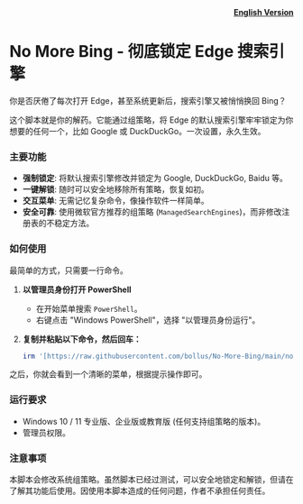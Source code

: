 <div align="right"><b><a href="#">English Version</a></b></div>

# No More Bing - 彻底锁定 Edge 搜索引擎

你是否厌倦了每次打开 Edge，甚至系统更新后，搜索引擎又被悄悄换回 Bing？

这个脚本就是你的解药。它能通过组策略，将 Edge 的默认搜索引擎牢牢锁定为你想要的任何一个，比如 Google 或 DuckDuckGo。一次设置，永久生效。

### 主要功能

* **强制锁定**: 将默认搜索引擎修改并锁定为 Google, DuckDuckGo, Baidu 等。
* **一键解锁**: 随时可以安全地移除所有策略，恢复如初。
* **交互菜单**: 无需记忆复杂命令，像操作软件一样简单。
* **安全可靠**: 使用微软官方推荐的组策略 (`ManagedSearchEngines`)，而非修改注册表的不稳定方法。

### 如何使用

最简单的方式，只需要一行命令。

1.  **以管理员身份打开 PowerShell**
    * 在开始菜单搜索 `PowerShell`。
    * 右键点击 "Windows PowerShell"，选择 "以管理员身份运行"。

2.  **复制并粘贴以下命令，然后回车：**
    ```powershell
    irm '[https://raw.githubusercontent.com/bollus/No-More-Bing/main/no-more-bing.ps1](https://raw.githubusercontent.com/bollus/No-More-Bing/main/no-more-bing.ps1)' | iex
    ```

之后，你就会看到一个清晰的菜单，根据提示操作即可。

### 运行要求

* Windows 10 / 11 专业版、企业版或教育版 (任何支持组策略的版本)。
* 管理员权限。

### 注意事项

本脚本会修改系统组策略。虽然脚本已经过测试，可以安全地锁定和解锁，但请在了解其功能后使用。因使用本脚本造成的任何问题，作者不承担任何责任。
